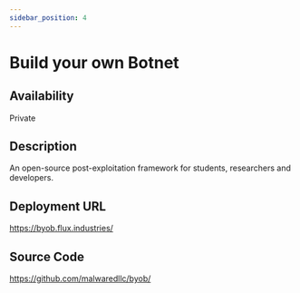 ```yaml
---
sidebar_position: 4
---
```


# Build your own Botnet

## Availability
Private

## Description
An open-source post-exploitation framework for students, researchers and developers.

## Deployment URL
https://byob.flux.industries/

## Source Code
https://github.com/malwaredllc/byob/